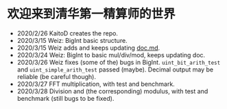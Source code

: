 # 欢迎来到清华第一精算师的世界

- 2020/2/26 KaitoD creates the repo.
- 2020/3/15 Weiz: BigInt basic structure.
- 2020/3/15 Weiz adds and keeps updating [doc.md].
- 2020/3/24 Weiz: BigInt to basic mul/div/mod, keeps updating doc.
- 2020/3/26 Weiz fixes (some of the) bugs in BigInt.
`uint_bit_arith_test` and `uint_simple_arith_test` passed (maybe).
Decimal output may be reliable (be careful though).
- 2020/3/27 FFT multiplication, with test and benchmark.
- 2020/3/28 Division and (the corresponding) modulus, with test and benchmark (still bugs to be fixed).

[doc.md]: doc.md
